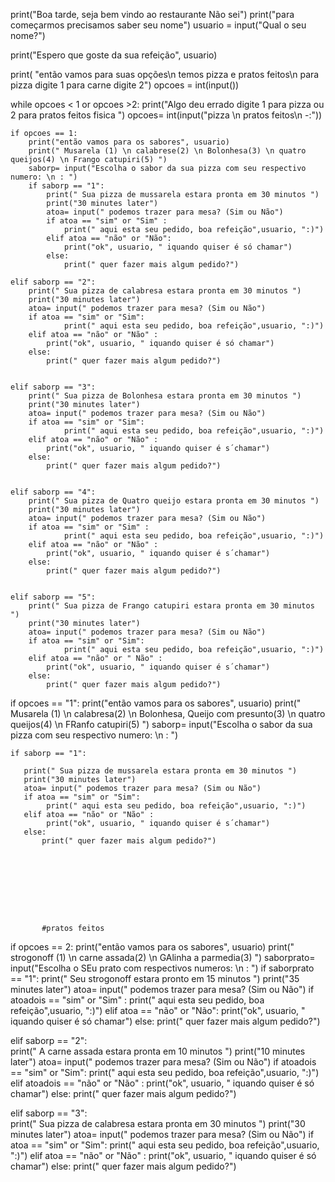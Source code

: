 print("Boa tarde, seja bem vindo ao restaurante Não sei")
print("para começarmos precisamos saber seu nome")
usuario = input("Qual o seu nome?")

print("Espero que goste da sua refeição", usuario)

print( "então vamos para suas opções\n temos pizza e pratos feitos\n para pizza digite 1 para carne digite 2")
opcoes = int(input())


while opcoes < 1 or opcoes >2:
    print("Algo deu errado digite 1 para pizza ou 2 para pratos feitos fisica ")
    opcoes= int(input("pizza \n pratos feitos\n -:"))
    
    if opcoes == 1:
        print("então vamos para os sabores", usuario)
        print(" Musarela (1) \n calabrese(2) \n Bolonhesa(3) \n quatro queijos(4) \n Frango catupiri(5) ") 
        saborp= input("Escolha o sabor da sua pizza com seu respectivo numero: \n : ")
        if saborp == "1":
            print(" Sua pizza de mussarela estara pronta em 30 minutos ")
            print("30 minutes later")
            atoa= input(" podemos trazer para mesa? (Sim ou Não")
            if atoa == "sim" or "Sim" :
                print(" aqui esta seu pedido, boa refeição",usuario, ":)")
            elif atoa == "não" or "Não":
                print("ok", usuario, " iquando quiser é só chamar")
            else:
                print(" quer fazer mais algum pedido?")
                
    elif saborp == "2":  
        print(" Sua pizza de calabresa estara pronta em 30 minutos ")
        print("30 minutes later")
        atoa= input(" podemos trazer para mesa? (Sim ou Não")
        if atoa == "sim" or "Sim":
                print(" aqui esta seu pedido, boa refeição",usuario, ":)")
        elif atoa == "não" or "Não" :
            print("ok", usuario, " iquando quiser é só chamar")
        else:
            print(" quer fazer mais algum pedido?")
             
             
    elif saborp == "3":
        print(" Sua pizza de Bolonhesa estara pronta em 30 minutos ")
        print("30 minutes later")
        atoa= input(" podemos trazer para mesa? (Sim ou Não")
        if atoa == "sim" or "Sim":
                print(" aqui esta seu pedido, boa refeição",usuario, ":)")
        elif atoa == "não" or "Não" :
            print("ok", usuario, " iquando quiser é s´chamar")
        else:
            print(" quer fazer mais algum pedido?")
            
        
    elif saborp == "4":
        print(" Sua pizza de Quatro queijo estara pronta em 30 minutos ")
        print("30 minutes later")
        atoa= input(" podemos trazer para mesa? (Sim ou Não")
        if atoa == "sim" or "Sim" :
                print(" aqui esta seu pedido, boa refeição",usuario, ":)")
        elif atoa == "não" or "Não" :
            print("ok", usuario, " iquando quiser é s´chamar")
        else:
            print(" quer fazer mais algum pedido?")
        
            
    elif saborp == "5":
        print(" Sua pizza de Frango catupiri estara pronta em 30 minutos ")
        print("30 minutes later")
        atoa= input(" podemos trazer para mesa? (Sim ou Não")
        if atoa == "sim" or "Sim":
                print(" aqui esta seu pedido, boa refeição",usuario, ":)")
        elif atoa == "não" or " Não" :
            print("ok", usuario, " iquando quiser é s´chamar")
        else:
            print(" quer fazer mais algum pedido?")
                
        
        
    
if opcoes == "1":
    print("então vamos para os sabores", usuario)
    print(" Musarela (1) \n calabresa(2) \n Bolonhesa, Queijo com presunto(3) \n quatro queijos(4) \n FRanfo catupiri(5) ") 
    saborp= input("Escolha o sabor da sua pizza com seu respectivo numero: \n : ")
           
    if saborp == "1":
            
       print(" Sua pizza de mussarela estara pronta em 30 minutos ")
       print("30 minutes later")
       atoa= input(" podemos trazer para mesa? (Sim ou Não")
       if atoa == "sim" or "Sim":
            print(" aqui esta seu pedido, boa refeição",usuario, ":)")
       elif atoa == "não" or "Não" :
            print("ok", usuario, " iquando quiser é s´chamar")
       else:
           print(" quer fazer mais algum pedido?")
           
           
           
           
           
           
           
           
           
           #pratos feitos
           
           
if opcoes == 2:
    print("então vamos para os sabores", usuario)
    print(" strogonoff (1) \n carne assada(2) \n GAlinha a parmedia(3) ") 
    saborprato= input("Escolha o SEu prato com respectivos numeros: \n : ")
    if saborprato == "1":
        print(" Seu strogonoff estara pronto em 15 minutos ")
        print("35 minutes later")
        atoa= input(" podemos trazer para mesa? (Sim ou Não")
        if atoadois == "sim" or "Sim" :
                       print(" aqui esta seu pedido, boa refeição",usuario, ":)")
        elif atoa == "não" or "Não":
                       print("ok", usuario, " iquando quiser é só chamar")
        else:
            print(" quer fazer mais algum pedido?")
            
            
                       
elif saborp == "2":  
    print(" A carne assada estara pronta em 10 minutos ")
    print("10 minutes later")
    atoa= input(" podemos trazer para mesa? (Sim ou Não")
    if atoadois == "sim" or "Sim":
        print(" aqui esta seu pedido, boa refeição",usuario, ":)")
    elif atoadois == "não" or "Não" :
        print("ok", usuario, " iquando quiser é só chamar")
    else:
        print(" quer fazer mais algum pedido?")
    
    
                    
                    
elif saborp == "3":  
    print(" Sua pizza de calabresa estara pronta em 30 minutos ")
    print("30 minutes later")
    atoa= input(" podemos trazer para mesa? (Sim ou Não")
    if atoa == "sim" or "Sim":
        print(" aqui esta seu pedido, boa refeição",usuario, ":)")
elif atoa == "não" or "Não" :
    print("ok", usuario, " iquando quiser é só chamar")
else:
    print(" quer fazer mais algum pedido?")
